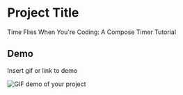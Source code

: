 
# Project Title

Time Flies When You're Coding: A Compose Timer Tutorial

## Demo

Insert gif or link to demo

<img src="https://media.giphy.com/media/v1.Y2lkPTc5MGI3NjExdjU4eWt5YzR5cW9rZ2hlMHh3YnVoYnNlN3ZvaXRvMWdiMjdmZXh2ZSZlcD12MV9pbnRlcm5hbF9naWZfYnlfaWQmY3Q9Zw/Ha9yXCceMryfoVEQvv/giphy.gif " alt="GIF demo of your project">
